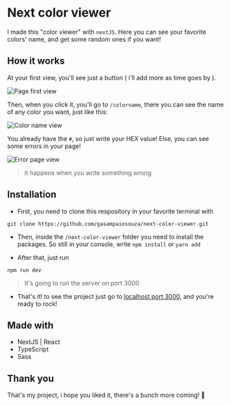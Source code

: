 # Next color viewer

I made this "color viewer" with `nextJS`. Here you can see your favorite colors' name, and get some random ones if you want!

## How it works

At your first view, you'll see just a button ( i'll add more as time goes by ).

![Page first view](https://imgur.com/Xzgrddj.png)

Then, when you click it, you'll go to `/colorname`, there you can see the name of any color you want, just like this:

![Color name view](https://imgur.com/AV2kmr0.png)

You already have the `#`, so just write your HEX value! Else, you can see some errors in your page!

![Error page view](https://imgur.com/EYpLPdE.png)

> It happens when you write something wrong

## Installation

- First, you need to clone this respository in your favorite terminal with

```console
git clone https://github.com/gasampaiosouza/next-color-viewer.git
```

- Then, inside the `/next-color-viewer` folder you need to install the packages. So still in your console, write `npm install` or `yarn add`

- After that, just run

```console
npm run dev
```

> It's going to run the server on port 3000

- That's it! to see the project just go to [localhost port 3000](http://localhost:3000/), and you're ready to rock!

## Made with

- NextJS | React
- TypeScript
- Sass

## Thank you

That's my project, i hope you liked it, there's a bunch more coming! 💜
